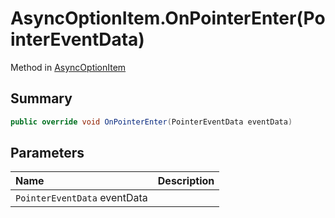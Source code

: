 # AsyncOptionItem.OnPointerEnter(PointerEventData)

Method in [AsyncOptionItem](/docs/api/csharp/yarn.unity.asyncoptionitem.md)

## Summary



```csharp
public override void OnPointerEnter(PointerEventData eventData)
```

## Parameters

|Name|Description|
|:---|:---|
|`PointerEventData` eventData||

